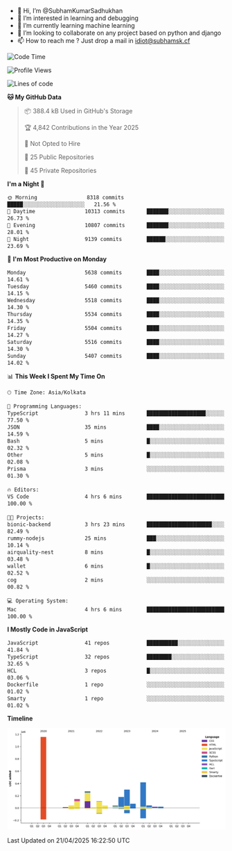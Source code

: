 - 👋 Hi, I’m @SubhamKumarSadhukhan
- 👀 I’m interested in learning and debugging
- 🌱 I’m currently learning machine learning
- 💞️ I’m looking to collaborate on any project based on python and django
- 📫 How to reach me ?
      Just drop a mail in idiot@subhamsk.cf

<!---
SubhamKumarSadhukhan/SubhamKumarSadhukhan is a ✨ special ✨ repository because its `README.md` (this file) appears on your GitHub profile.
You can click the Preview link to take a look at your changes.
--->


<!--START_SECTION:waka-->
![Code Time](http://img.shields.io/badge/Code%20Time-2%2C835%20hrs%2055%20mins-blue)

![Profile Views](http://img.shields.io/badge/Profile%20Views-1-blue)

![Lines of code](https://img.shields.io/badge/From%20Hello%20World%20I%27ve%20Written-2.8%20million%20lines%20of%20code-blue)

**🐱 My GitHub Data** 

> 📦 388.4 kB Used in GitHub's Storage 
 > 
> 🏆 4,842 Contributions in the Year 2025
 > 
> 🚫 Not Opted to Hire
 > 
> 📜 25 Public Repositories 
 > 
> 🔑 45 Private Repositories 
 > 
**I'm a Night 🦉** 

```text
🌞 Morning                8318 commits        █████░░░░░░░░░░░░░░░░░░░░   21.56 % 
🌆 Daytime                10313 commits       ███████░░░░░░░░░░░░░░░░░░   26.73 % 
🌃 Evening                10807 commits       ███████░░░░░░░░░░░░░░░░░░   28.01 % 
🌙 Night                  9139 commits        ██████░░░░░░░░░░░░░░░░░░░   23.69 % 
```
📅 **I'm Most Productive on Monday** 

```text
Monday                   5638 commits        ████░░░░░░░░░░░░░░░░░░░░░   14.61 % 
Tuesday                  5460 commits        ████░░░░░░░░░░░░░░░░░░░░░   14.15 % 
Wednesday                5518 commits        ████░░░░░░░░░░░░░░░░░░░░░   14.30 % 
Thursday                 5534 commits        ████░░░░░░░░░░░░░░░░░░░░░   14.35 % 
Friday                   5504 commits        ████░░░░░░░░░░░░░░░░░░░░░   14.27 % 
Saturday                 5516 commits        ████░░░░░░░░░░░░░░░░░░░░░   14.30 % 
Sunday                   5407 commits        ████░░░░░░░░░░░░░░░░░░░░░   14.02 % 
```


📊 **This Week I Spent My Time On** 

```text
🕑︎ Time Zone: Asia/Kolkata

💬 Programming Languages: 
TypeScript               3 hrs 11 mins       ███████████████████░░░░░░   77.50 % 
JSON                     35 mins             ████░░░░░░░░░░░░░░░░░░░░░   14.59 % 
Bash                     5 mins              █░░░░░░░░░░░░░░░░░░░░░░░░   02.32 % 
Other                    5 mins              █░░░░░░░░░░░░░░░░░░░░░░░░   02.08 % 
Prisma                   3 mins              ░░░░░░░░░░░░░░░░░░░░░░░░░   01.30 % 

🔥 Editors: 
VS Code                  4 hrs 6 mins        █████████████████████████   100.00 % 

🐱‍💻 Projects: 
bionic-backend           3 hrs 23 mins       █████████████████████░░░░   82.49 % 
rummy-nodejs             25 mins             ███░░░░░░░░░░░░░░░░░░░░░░   10.14 % 
airquality-nest          8 mins              █░░░░░░░░░░░░░░░░░░░░░░░░   03.48 % 
wallet                   6 mins              █░░░░░░░░░░░░░░░░░░░░░░░░   02.52 % 
cog                      2 mins              ░░░░░░░░░░░░░░░░░░░░░░░░░   00.82 % 

💻 Operating System: 
Mac                      4 hrs 6 mins        █████████████████████████   100.00 % 
```

**I Mostly Code in JavaScript** 

```text
JavaScript               41 repos            ██████████░░░░░░░░░░░░░░░   41.84 % 
TypeScript               32 repos            ████████░░░░░░░░░░░░░░░░░   32.65 % 
HCL                      3 repos             █░░░░░░░░░░░░░░░░░░░░░░░░   03.06 % 
Dockerfile               1 repo              ░░░░░░░░░░░░░░░░░░░░░░░░░   01.02 % 
Smarty                   1 repo              ░░░░░░░░░░░░░░░░░░░░░░░░░   01.02 % 
```



**Timeline**

![Lines of Code chart](https://raw.githubusercontent.com/SubhamKumarSadhukhan/SubhamKumarSadhukhan/main/assets/bar_graph.png)


 Last Updated on 21/04/2025 16:22:50 UTC
<!--END_SECTION:waka-->
